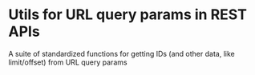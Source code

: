 # Utils for URL query params in REST APIs

A suite of standardized functions for getting IDs (and other data, like limit/offset) from URL query params